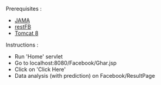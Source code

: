 Prerequisites : 
- <a href="http://math.nist.gov/javanumerics/jama/">JAMA</a> 
- <a href="http://restfb.com/"> restFB </a>
- <a href="http://tomcat.apache.org/"> Tomcat 8 </a>

Instructions :
- Run 'Home' servlet
- Go to localhost:8080/Facebook/Ghar.jsp
- Click on 'Click Here'
- Data analysis (with prediction) on Facebook/ResultPage 